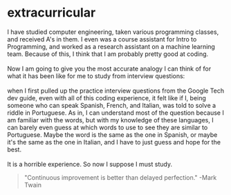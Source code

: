 # extracurricular
I have studied computer engineering, taken various programming classes, and received A's in them. I even was a course assistant for Intro to Programming, and worked as a research assistant on a machine learning team. Because of this, I think that I am probably pretty good at coding. 
<br>
<br>
Now I am going to give you the most accurate analogy I can think of for what it has been like for me to study from interview questions:
<br>
<br>
when I first pulled up the practice interview questions from the Google Tech dev guide, even with all of this coding experience, it felt like if I, being someone who can speak Spanish, French, and Italian, was told to solve a riddle in Portuguese. As in, I can understand most of the question because I am familiar with the words, but with my knowledge of these languages, I can barely even guess at which words to use to see they are similar to Portuguese. Maybe the word is the same as the one in Spanish, or maybe it's the same as the one in Italian, and I have to just guess and hope for the best. 
<br>
<br>
It is a horrible experience. So now I suppose I must study.
<br>
> "Continuous improvement is better than delayed perfection." -Mark Twain
